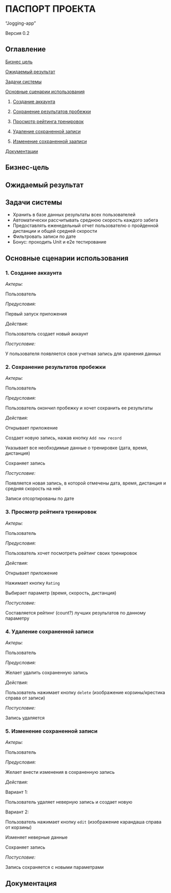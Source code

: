 # ПАСПОРТ ПРОЕКТА
“Jogging-app”

Версия 0.2

## Оглавление

[Бизнес цель](#Бизнес-цель)

[Ожидаемый результат](#Ожидаемый-результат)

[Задачи системы](#Задачи-системы)

[Основные сценарии использования](#Основные-сценарии-использования)

1. [Создание аккаунта](#1-Создание-аккаунта)

2. [Сохранение результатов пробежки](#2-Сохранение-результатов-пробежки)

3. [Просмотр рейтинга тренировок](#3-Просмотр-рейтинга-тренировок)

4. [Удаление сохраненной записи](#4-Удаление-сохраненной-записи)

5. [Изменение сохраненной зааписи](#5-Изменение-сохраненной-записи)


[Документации](#Документация)

## Бизнес-цель

## Ожидаемый результат

## Задачи системы

* Хранить в базе данных результаты всех пользователей
* Автоматически рассчитывать среднюю скорость каждого забега
* Предоставлять еженедельный отчет пользователю о пройденной дистанции и общей средней скорости
* Фильтровать записи по дате
* Бонус: проходить Unit и e2e тестирование

## Основные сценарии использования

### 1. Создание аккаунта 

*Актеры:*

Пользователь

*Предусловия:*

Первый запуск приложения

*Действия:*

Пользователь создает новый аккаунт

*Постусловие:*

У пользователя появляется своя учетная запись для хранения данных

### 2. Сохранение результатов пробежки

*Актеры:*

Пользователь

*Предусловия:*

Пользователь окончил пробежку и хочет сохранить ее результаты

*Действия:*

Открывает приложение

Создает новую запись, нажав кнопку  `Add new record`

Указывает все необходимые данные о тренировке (дата, время, дистанция)

Сохраняет запись

*Постусловие:*

Появляется новая запись, в которой отмечены дата, время, дистанция и средняя скорость на ней

Записи отсортированы по дате

### 3. Просмотр рейтинга тренировок

*Актеры:*

Пользователь

*Предусловия:*

Пользователь хочет посмотреть рейтинг своих тренировок

*Действия:*

Открывает приложение

Нажимает кнопку `Rating`

Выбирает параметр (время, скорость, дистанция)

*Постусловие:*

Составляется рейтинг (count?) лучших результатов по данному параметру

### 4. Удаление сохраненной записи

*Актеры:*

Пользователь

*Предусловия:*

Желает удалить сохраненную запись

*Действия:*

Пользователь нажимает кнопку `delete` (изображение корзины/крестика справа от записи)

*Постусловие:*

Запись удаляется

### 5. Изменение сохраненной записи

*Актеры:*

Пользователь

*Предусловия:*

Желает внести изменения в сохраненную запись 

*Действия:*

Вариант 1:

Пользователь удаляет неверную запись и создает новую

Вариант 2:

Пользователь нажимает кнопку `edit` (изображение карандаша справа от корзины)

Изменяет неверные данные

Сохраняет запись

*Постусловие:*

Запись сохраняется с новыми параметрами

## Документация
